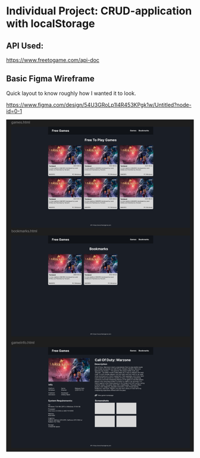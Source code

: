 # Individual Project: CRUD-application with localStorage

## API Used:

https://www.freetogame.com/api-doc

## Basic Figma Wireframe

Quick layout to know roughly how I wanted it to look.

https://www.figma.com/design/54U3GRoLp1l4R453KPgk1w/Untitled?node-id=0-1

![Figma wireframe](figmaSketch.png)
